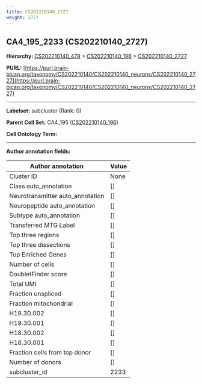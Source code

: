 ```yaml
---
title: CS202210140_2727
weight: 2727
---
```

## CA4_195_2233 (CS202210140_2727)
<b>Hierarchy: </b>
[CS202210140_479](../CS202210140_479) >
[CS202210140_196](../CS202210140_196) >
[CS202210140_2727](../CS202210140_2727)

**PURL:** [https://purl.brain-bican.org/taxonomy/CS202210140/CS202210140_neurons/CS202210140_2727](https://purl.brain-bican.org/taxonomy/CS202210140/CS202210140_neurons/CS202210140_2727)

---


**Labelset:** subcluster (Rank: 0)

**Parent Cell Set:** CA4_195 ([CS202210140_196](../CS202210140_196))



**Cell Ontology Term:** 

[MARKER GENES.]: #


---

[TRANSFERRED ANNOTATIONS.]: #


[AUTHOR ANNOTATION FIELDS.]: #


**Author annotation fields:**

| Author annotation | Value |
|-------------------|-------|
|Cluster ID|None|
|Class auto_annotation|[]|
|Neurotransmitter auto_annotation|[]|
|Neuropeptide auto_annotation|[]|
|Subtype auto_annotation|[]|
|Transferred MTG Label|[]|
|Top three regions|[]|
|Top three dissections|[]|
|Top Enriched Genes|[]|
|Number of cells|[]|
|DoubletFinder score|[]|
|Total UMI|[]|
|Fraction unspliced|[]|
|Fraction mitochondrial|[]|
|H19.30.002|[]|
|H19.30.001|[]|
|H18.30.002|[]|
|H18.30.001|[]|
|Fraction cells from top donor|[]|
|Number of donors|[]|
|subcluster_id|2233|
